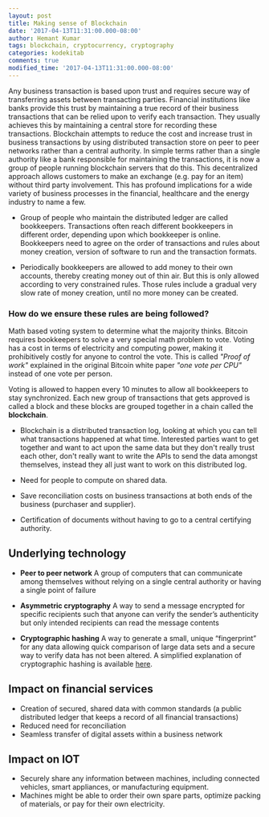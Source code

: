 ```yaml
---
layout: post
title: Making sense of Blockchain
date: '2017-04-13T11:31:00.000-08:00'
author: Hemant Kumar
tags: blockchain, cryptocurrency, cryptography
categories: kodekitab
comments: true
modified_time: '2017-04-13T11:31:00.000-08:00'
---
```


 Any business transaction is based upon trust and requires secure way of transferring assets between transacting parties. Financial institutions like banks provide this trust by maintaining a true record of their business transactions that can be relied upon to verify each transaction. They usually achieves this by maintaining a central store for recording these transactions. Blockchain attempts to reduce the cost and increase trust in business transactions by using distributed transaction store on peer to peer networks rather than a central authority. In simple terms rather than a single authority like a bank responsible for maintaining the transactions, it is now a group of people running blockchain servers that do this. This decentralized approach allows customers to make an exchange (e.g. pay for an item) without third party involvement. This has profound implications for a wide variety of business processes in the financial, healthcare and the energy industry to name a few.

 * Group of people who maintain the distributed ledger are called bookkeepers. Transactions often reach different bookkeepers in different order, depending upon which bookkeeper is online. Bookkeepers need to agree on the order of transactions and  rules about money creation, version of software to run and the transaction formats.

 * Periodically bookkeepers are allowed to add money to their own accounts, thereby creating money out of thin air. But this is only allowed according to very constrained rules. Those rules include a gradual very slow rate of money creation, until no more money can be created.

### How do we ensure these rules are being followed?

 Math based voting system to determine what the majority thinks. Bitcoin requires bookkeepers to solve a very special math problem to vote. Voting has a cost in terms of electricity and computing power, making it prohibitively costly for anyone to control the vote. This is called *"Proof of work"* explained in the original Bitcoin white paper *"one vote per CPU"* instead of one vote per person.

 Voting is allowed to happen every 10 minutes to allow all bookkeepers to stay synchronized. Each new group of transactions that gets approved is called a block and these blocks are grouped together in a chain called the **blockchain**.


* Blockchain is a distributed transaction log, looking at which you can tell what transactions happened at what time. Interested parties want to get together and want to act upon the same data but they don't really trust each other, don't really want to write the APIs to send the data amongst themselves, instead they all just want to work on this distributed log.

* Need for people to compute on shared data.

* Save reconciliation costs on business transactions at both ends of the business (purchaser and supplier).
* Certification of documents without having to go to a central certifying authority.


## Underlying technology

* **Peer to peer network**
A group of computers that can communicate among
themselves without relying on a single central authority or having a single point of failure

* **Asymmetric cryptography**
A way to send a message encrypted for specific recipients
such that anyone can verify the sender’s authenticity but
only intended recipients can read the message contents

* **Cryptographic hashing**
A way to generate a small, unique “fingerprint” for any data allowing quick comparison of large data sets and a secure way to verify data has not been altered. A simplified explanation of cryptographic hashing is available [here](https://www.miracl.com/press/the-essence-of-the-blockchain).



## Impact on financial services

* Creation of secured, shared data with common standards (a public distributed ledger that keeps a record of all financial transactions)
* Reduced need for reconciliation
* Seamless transfer of digital assets within a business network


## Impact on IOT

* Securely share any information between machines, including connected vehicles, smart appliances, or manufacturing equipment.
* Machines might be able to order their own spare parts, optimize packing of materials, or pay for their own electricity.
